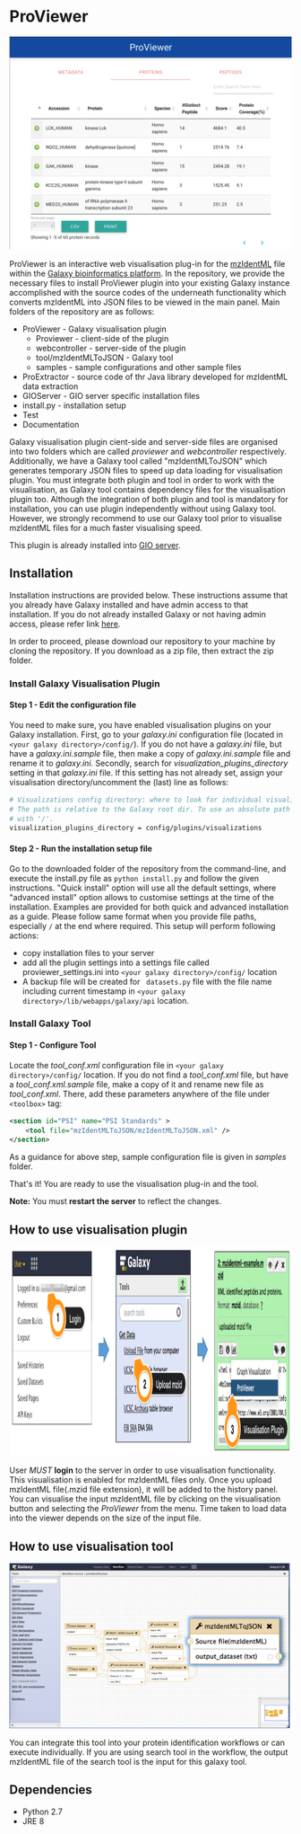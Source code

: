 # ProViewer

![Alt text](Documentation/protein.png)

ProViewer is an interactive web visualisation plug-in for the [mzIdentML](http://www.psidev.info/mzidentml) file within the [Galaxy bioinformatics platform](https://galaxyproject.org). In the repository, we provide the necessary files to install ProViewer plugin into your existing Galaxy instance accomplished with the source codes of the underneath functionality which converts mzIdentML into JSON files to be viewed in the main panel. Main folders of the repository are as follows:

* ProViewer - Galaxy visualisation plugin
  * Proviewer - client-side of the plugin
  * webcontroller - server-side of the plugin
  * tool/mzIdentMLToJSON - Galaxy tool
  * samples - sample configurations and other sample files
* ProExtractor - source code of thr Java library developed for mzIdentML data extraction
* GIOServer - GIO server specific installation files
* install.py - installation setup
* Test
* Documentation

Galaxy visualisation plugin cient-side and server-side files are organised into two folders which are called *proviewer* and *webcontroller* respectively. Additionally, we have a Galaxy tool called "mzIdentMLToJSON" which generates temporary JSON files to speed up data loading for visualisation plugin. You must integrate both plugin and tool in order to work with the visualisation, as Galaxy tool contains dependency files for the visualisation plugin too. Although the integration of both plugin and tool is mandatory for installation, you can use plugin independently without using Galaxy tool. However, we strongly recommend to use our Galaxy tool prior to visualise mzIdentML files for a much faster visualising speed.

This plugin is already installed into [GIO server](http://gio.sbcs.qmul.ac.uk). 

## Installation

Installation instructions are provided below. These instructions assume that you already have Galaxy installed and have admin access to that installation. If you do not already installed Galaxy or not having admin access, please refer link [here](https://wiki.galaxyproject.org/Admin/GetGalaxy).

In order to proceed, please download our repository to your machine by cloning the repository. If you download as a zip file, then extract the zip folder.

### Install Galaxy Visualisation Plugin 

#### Step 1 - Edit the configuration file

You need to make sure, you have enabled visualisation plugins on your Galaxy installation. First, go to your *galaxy.ini*  configuration file (located in ```<your galaxy directory>/config/```). If you do not have a *galaxy.ini* file, but have a  *galaxy.ini.sample* file, then make a copy of *galaxy.ini.sample* file and rename it to *galaxy.ini*. Secondly, search for *visualization_plugins_directory* setting in that  *galaxy.ini* file. If this setting has not already set, assign your visualisation directory/uncomment the (last) line as follows:

```bash
# Visualizations config directory: where to look for individual visualization plugins.
# The path is relative to the Galaxy root dir. To use an absolute path begin the path
# with '/'.
visualization_plugins_directory = config/plugins/visualizations
```

#### Step 2 - Run the installation setup file

Go to the downloaded folder of the repository from the command-line, and execute the install.py file as ```python install.py``` and follow the given instructions. "Quick install" option will use all the default settings, where "advanced install" option allows to customise settings at the time of the installation. Examples are provided for both quick and advanced installation as a guide. Please follow same format when you provide file paths, especially ```/``` at the end where required. This setup will perform following actions:
 * copy installation files to your server 
 * add all the plugin settings into a settings file called proviewer_settings.ini into ```<your galaxy directory>/config/``` location
 * A backup file will be created for ``` datasets.py``` file  with the file name including current timestamp in ```<your galaxy directory>/lib/webapps/galaxy/api``` location.

### Install Galaxy Tool

#### Step 1 - Configure Tool

Locate the *tool_conf.xml* configuration file in ```<your galaxy directory>/config/``` location. If you do not find a *tool_conf.xml* file, but have a *tool_conf.xml.sample* file, make a copy of it and rename new file as *tool_conf.xml*.
There, add these parameters anywhere of  the file under ```<toolbox>``` tag:

```XML
<section id="PSI" name="PSI Standards" >
    <tool file="mzIdentMLToJSON/mzIdentMLToJSON.xml" />
</section>
```

As a guidance for above step, sample configuration file is given in *samples* folder.

That's it! You are ready to use the visualisation plug-in and the tool.

**Note:** You must **restart the server** to reflect the changes.

## How to use visualisation plugin

<img src="/Documentation/HowToUse.png" alt="menu"  width="1137" height="373"/>

User *MUST* **login** to the server in order to use visualisation functionality. This visualisation is enabled for mzIdentML files only. Once you upload mzIdentML file(.mzid file extension), it will be added to the history panel. You can visualise the input mzIdentML file by clicking on the visualisation button and selecting the *ProViewer* from the menu. Time taken to load data into the viewer depends on the size of the input file.

## How to use visualisation tool

<img src="Documentation/galaxytool.png" alt="How to used Galaxy Tool"/>

You can integrate this tool into your protein identification workflows or can execute individually. If you are using search tool in the workflow, the output mzIdentML file of the search tool is the input for this galaxy tool.

## Dependencies

* Python 2.7
* JRE 8
